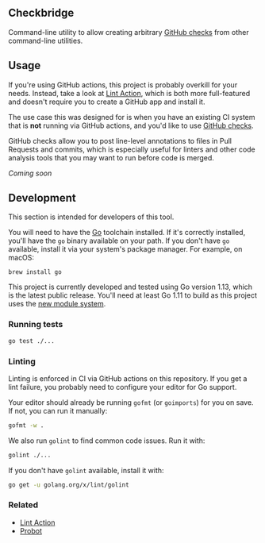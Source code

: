 ## Checkbridge

Command-line utility to allow creating arbitrary [GitHub
checks](https://developer.github.com/v3/checks/) from other command-line
utilities.

## Usage

If you're using GitHub actions, this project is probably overkill for your
needs. Instead, take a look at [Lint Action], which is both more full-featured
and doesn't require you to create a GitHub app and install it.

The use case this was designed for is when you have an existing CI system that
is **not** running via GitHub actions, and you'd like to use [GitHub checks].

GitHub checks allow you to post line-level annotations to files in Pull Requests
and commits, which is especially useful for linters and other code analysis
tools that you may want to run before code is merged.

[github checks]: https://developer.github.com/v3/checks/
[lint action]: https://github.com/samuelmeuli/lint-action

_Coming soon_

## Development

This section is intended for developers of this tool.

You will need to have the [Go] toolchain installed. If it's correctly installed,
you'll have the `go` binary available on your path. If you don't have `go`
available, install it via your system's package manager. For example, on macOS:

```
brew install go
```

This project is currently developed and tested using Go version 1.13, which is
the latest public release. You'll need at least Go 1.11 to build as this project
uses the [new module system].

[go]: https://golang.org/
[new module system]: https://blog.golang.org/using-go-modules

### Running tests

```sh
go test ./...
```

### Linting

Linting is enforced in CI via GitHub actions on this repository. If you get a
lint failure, you probably need to configure your editor for Go support.

Your editor should already be running `gofmt` (or `goimports`) for you on save.
If not, you can run it manually:

```sh
gofmt -w .
```

We also run `golint` to find common code issues. Run it with:

```sh
golint ./...
```

If you don't have `golint` available, install it with:

```sh
go get -u golang.org/x/lint/golint
```

### Related

- [Lint Action](https://github.com/samuelmeuli/lint-action)
- [Probot](https://probot.github.io/)
